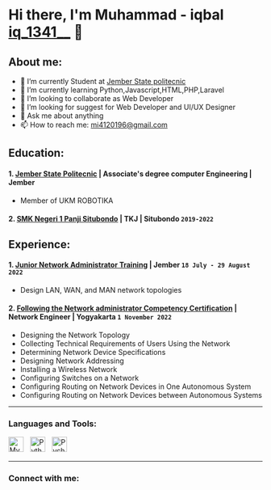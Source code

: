 # Hi there, I'm Muhammad - iqbal [iq_1341__](https://instagram.com/iq_1341__) 👋
## About me:
- 🔭 I’m currently Student at [Jember State politecnic](http://polije.ac.id/)
- 🌱 I’m currently learning Python,Javascript,HTML,PHP,Laravel
- 👯 I’m looking to collaborate as Web Developer
- 🤔 I’m looking for suggest for Web Developer and UI/UX Designer
- 💬 Ask me about anything
- 📫 How to reach me: mi4120196@gmail.com

## Education:

#### 1. [Jember State Politecnic](http://polije.ac.id/) | Associate's degree computer Engineering | Jember 
   - Member of UKM ROBOTIKA
#### 2. [SMK Negeri 1 Panji Situbondo](https://www.sman1kebumen.sch.id) | TKJ | Situbondo `2019-2022`

## Experience:
#### 1. [Junior Network Administrator Training](https://digitalent.kominfo.go.id/) | Jember `18 July - 29 August 2022`
   - Design LAN, WAN, and MAN network topologies
#### 2. [Following the Network administrator Competency Certification](https://bnsp.go.id/) | Network Engineer | Yogyakarta `1 November 2022`
   - Designing the Network Topology
   - Collecting Technical Requirements of Users Using the Network
   - Determining Network Device Specifications
   - Designing Network Addressing
   - Installing a Wireless Network
   - Configuring Switches on a Network
   - Configuring Routing on Network Devices in One Autonomous System
   - Configuring Routing on Network Devices between Autonomous Systems
   
---

### Languages and Tools:

<img align="left" alt="MySQL" width="30px" src="https://cdn.jsdelivr.net/gh/devicons/devicon/icons/mysql/mysql-original.svg" style="padding-right:10px;" />
<img align="left" alt="Python" width="30px" src="https://upload.wikimedia.org/wikipedia/commons/thumb/c/c3/Python-logo-notext.svg/110px-Python-logo-notext.svg.png?20100317150552" style="padding-right:10px;" />
<img align="left" alt="Pycharm" width="30px" src="https://upload.wikimedia.org/wikipedia/commons/thumb/1/1d/PyCharm_Icon.svg/220px-PyCharm_Icon.svg.png" style="padding-right:10px;" />
<br />
<br />

---
### Connect with me:








